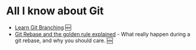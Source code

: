 # All I know about Git

 * [Learn Git Branching](http://pcottle.github.io/learnGitBranching/) :new:
 * [Git Rebase and the golden rule explained](https://medium.freecodecamp.com/git-rebase-and-the-golden-rule-explained-70715eccc372#.vx08ng88t) - What really happen during a git rebase, and why you should care. :new:
